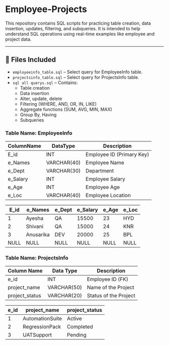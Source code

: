# Employee-Projects

This repository contains SQL scripts for practicing table creation, data insertion, updates, filtering, and subqueries. It is intended to help understand SQL operations using real-time examples like employee and project data.

---

## 📁 Files Included

- `employeeinfo_table.sql` – Select query for EmployeeInfo table.
- `projectsinfo_table.sql` – Select query for ProjectsInfo table.
- `sql all querys.sql` – Contains:
  - Table creation
  - Data insertion
  - Alter, update, delete
  - Filtering (WHERE, AND, OR, IN, LIKE)
  - Aggregate functions (SUM, AVG, MIN, MAX)
  - Group By, Having
  - Subqueries
 
### Table Name: EmployeeInfo

| ColumnName  | DataType     | Description               |
|-------------|--------------|---------------------------|
| E_id        | INT          | Employee ID (Primary Key) |
| e_Names     | VARCHAR(40)  | Employee Name             |
| e_Dept      | VARCHAR(30)  | Department                |
| e_Salary    | INT          | Employee Salary           |
| e_Age       | INT          | Employee Age              |
| e_Loc       | VARCHAR(40)  | Employee Location         |

| E_id | e_Names    | e_Dept | e_Salary | e_Age  | e_Loc|
|------|------------|--------|----------|--------|------|
| 1    | Ayesha     | QA     | 15500    | 23     | HYD  |
| 2    | Shivani    | QA     | 15000    | 24     | KNR  |
| 3    | Anusarika  | DEV    | 20000    | 25     | BPL  |
| NULL | NULL       | NULL   | NULL     | NULL   | NULL |


### Table Name: ProjectsInfo

| Column Name    | Data Type     | Description           |
|----------------|---------------|-----------------------|
| e_id           | INT           | Employee ID (FK)      |
| project_name   | VARCHAR(50)   | Name of the Project   |
| project_status | VARCHAR(20)   | Status of the Project |
  
| e_id | project_name     | project_status |
|------|------------------|----------------|
| 1    | AutomationSuite  | Active         |
| 2    | RegressionPack   | Completed      |
| 3    | UATSupport       | Pending        |
